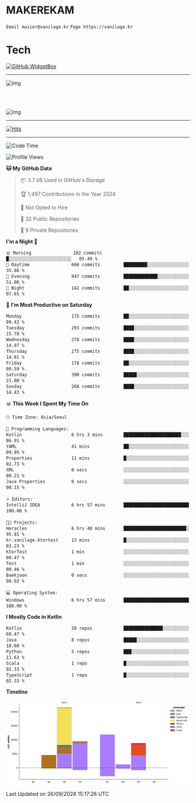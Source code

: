 # MAKEREKAM

`Email maicer@vanilage.kr`
`Page https://vanilage.kr`

# Tech

[![GitHub WidgetBox](https://github-widgetbox.vercel.app/api/skills?languages=python,js,ts,c,cpp,cs,java,kotlin,bash,md,html,css,xml,yaml,swift,powershell,json,R,SQL,php&tools=git,npm,gradle,nodejs,vercel,nginx&includeNames=true&theme=darkmode)](https://github.com/Jurredr/github-widgetbox)

---

![img](https://github-readme-stats.vercel.app/api/top-langs/?username=MAKEREKAM&layout=compact&theme=gruvbox)

<br>
<br>

![img](https://github-readme-stats.vercel.app/api/?username=MAKEREKAM&layout=compact&theme=gruvbox)

---

[![Hits](https://hits.seeyoufarm.com/api/count/incr/badge.svg?url=https%3A%2F%2Fgithub.com%2FMAKEREKAM&count_bg=%234A49D1&title_bg=%23555555&icon=&icon_color=%23E7E7E7&title=방문&edge_flat=false)](https://hits.seeyoufarm.com)

---

<!--START_SECTION:waka-->
![Code Time](http://img.shields.io/badge/Code%20Time-284%20hrs%2013%20mins-blue)

![Profile Views](http://img.shields.io/badge/Profile%20Views-0-blue)

**🐱 My GitHub Data** 

> 📦 3.7 kB Used in GitHub's Storage 
 > 
> 🏆 1,497 Contributions in the Year 2024
 > 
> 🚫 Not Opted to Hire
 > 
> 📜 32 Public Repositories 
 > 
> 🔑 9 Private Repositories 
 > 
**I'm a Night 🦉** 

```text
🌞 Morning                102 commits         █░░░░░░░░░░░░░░░░░░░░░░░░   05.49 % 
🌆 Daytime                666 commits         █████████░░░░░░░░░░░░░░░░   35.86 % 
🌃 Evening                947 commits         █████████████░░░░░░░░░░░░   51.00 % 
🌙 Night                  142 commits         ██░░░░░░░░░░░░░░░░░░░░░░░   07.65 % 
```
📅 **I'm Most Productive on Saturday** 

```text
Monday                   175 commits         ██░░░░░░░░░░░░░░░░░░░░░░░   09.42 % 
Tuesday                  293 commits         ████░░░░░░░░░░░░░░░░░░░░░   15.78 % 
Wednesday                278 commits         ████░░░░░░░░░░░░░░░░░░░░░   14.97 % 
Thursday                 275 commits         ████░░░░░░░░░░░░░░░░░░░░░   14.81 % 
Friday                   178 commits         ██░░░░░░░░░░░░░░░░░░░░░░░   09.59 % 
Saturday                 390 commits         █████░░░░░░░░░░░░░░░░░░░░   21.00 % 
Sunday                   268 commits         ████░░░░░░░░░░░░░░░░░░░░░   14.43 % 
```


📊 **This Week I Spent My Time On** 

```text
🕑︎ Time Zone: Asia/Seoul

💬 Programming Languages: 
Kotlin                   6 hrs 3 mins        ██████████████████████░░░   86.91 % 
YAML                     41 mins             ██░░░░░░░░░░░░░░░░░░░░░░░   09.95 % 
Properties               11 mins             █░░░░░░░░░░░░░░░░░░░░░░░░   02.73 % 
XML                      0 secs              ░░░░░░░░░░░░░░░░░░░░░░░░░   00.21 % 
Java Properties          0 secs              ░░░░░░░░░░░░░░░░░░░░░░░░░   00.15 % 

🔥 Editors: 
IntelliJ IDEA            6 hrs 57 mins       █████████████████████████   100.00 % 

🐱‍💻 Projects: 
Heracles                 6 hrs 40 mins       ████████████████████████░   95.81 % 
kr.vanilage.ktortest     13 mins             █░░░░░░░░░░░░░░░░░░░░░░░░   03.23 % 
KtorTest                 1 min               ░░░░░░░░░░░░░░░░░░░░░░░░░   00.47 % 
Test                     1 min               ░░░░░░░░░░░░░░░░░░░░░░░░░   00.46 % 
Baekjoon                 0 secs              ░░░░░░░░░░░░░░░░░░░░░░░░░   00.02 % 

💻 Operating System: 
Windows                  6 hrs 57 mins       █████████████████████████   100.00 % 
```

**I Mostly Code in Kotlin** 

```text
Kotlin                   26 repos            ███████████████░░░░░░░░░░   60.47 % 
Java                     8 repos             █████░░░░░░░░░░░░░░░░░░░░   18.60 % 
Python                   5 repos             ███░░░░░░░░░░░░░░░░░░░░░░   11.63 % 
Scala                    1 repo              █░░░░░░░░░░░░░░░░░░░░░░░░   02.33 % 
TypeScript               1 repo              █░░░░░░░░░░░░░░░░░░░░░░░░   02.33 % 
```



**Timeline**

![Lines of Code chart](https://raw.githubusercontent.com/MAKEREKAM/MAKEREKAM/main/assets/bar_graph.png)


 Last Updated on 26/09/2024 15:17:26 UTC
<!--END_SECTION:waka-->
